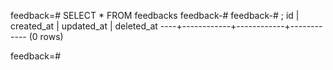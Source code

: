 feedback=# SELECT * FROM feedbacks
feedback-# 
feedback-# ;
 id | created_at | updated_at | deleted_at 
----+------------+------------+------------
(0 rows)

feedback=# 

<!-- RESOLVED used auto migrate on Feedback struct but only created columns from gorm.Model super class. Look into this next. -->